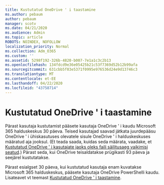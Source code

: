 ```yaml
---
title: Kustutatud OneDrive ' i taastamine
ms.author: pebaum
author: pebaum
manager: scotv
ms.date: 04/21/2020
ms.audience: Admin
ms.topic: article
ROBOTS: NOINDEX, NOFOLLOW
localization_priority: Normal
ms.collection: Adm_O365
ms.custom: ''
ms.assetid: 5298f192-326b-4820-b007-7e1a1c3c2b13
ms.openlocfilehash: 134fdcd9e36e05425b21c53f7369d52b12b99afa
ms.sourcegitcommit: 631cbb5f03e5371f0995e976536d24e9d13746c3
ms.translationtype: MT
ms.contentlocale: et-EE
ms.lasthandoff: 04/22/2020
ms.locfileid: "43758714"
---
```

# <a name="restore-a-deleted-onedrive"></a>Kustutatud OneDrive ' i taastamine

Pärast kasutaja kustutamist pääsete kasutaja OneDrive ' i kaudu Microsoft 365 halduskeskus 30 päeva. Teised kasutajad saavad jätkata juurdepääsu OneDrive ' i ühiskasutuses olevatele sisule OneDrive ' i halduskeskuses määratud aja jooksul. (Et teada saada, kuidas seda määrata, vaadake, et [Kustutatud OneDrive ' i kasutajate jaoks oleks faili säilitusaeg vaikimisi seatud](https://go.microsoft.com/fwlink/?linkid=874267).) Pärast seda, kui OneDrive teisaldatakse prügikasti 93 päeva ja seejärel kustutatakse.
  
Pärast esialgset 30 päeva, kui kustutatud kasutaja enam kuvatakse Microsoft 365 halduskeskus, pääsete kasutaja OneDrive PowerShelli kaudu. Lisateavet vt teemast [Kustutatud OneDrive ' i taastamine](https://go.microsoft.com/fwlink/?linkid=874269).
  

